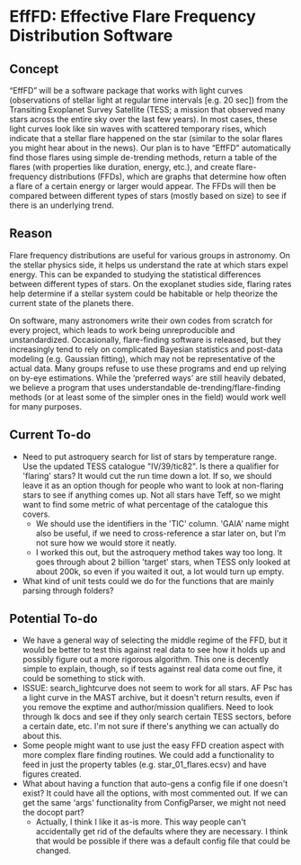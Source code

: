 # EffFD: Effective Flare Frequency Distribution Software

## Concept
“EffFD” will be a software package that works with light curves (observations of stellar light at regular time intervals [e.g. 20 sec]) from the Transiting Exoplanet Survey Satellite (TESS; a mission that observed many stars across the entire sky over the last few years). In most cases, these light curves look like sin waves with scattered temporary rises, which indicate that a stellar flare happened on the star (similar to the solar flares you might hear about in the news). Our plan is to have “EffFD” automatically find those flares using simple de-trending methods, return a table of the flares (with properties like duration, energy, etc.), and create flare-frequency distributions (FFDs), which are graphs that determine how often a flare of a certain energy or larger would appear. The FFDs will then be compared between different types of stars (mostly based on size) to see if there is an underlying trend.

## Reason
Flare frequency distributions are useful for various groups in astronomy. On the stellar physics side, it helps us understand the rate at which stars expel energy. This can be expanded to studying the statistical differences between different types of stars. On the exoplanet studies side, flaring rates help determine if a stellar system could be habitable or help theorize the current state of the planets there.

On software, many astronomers write their own codes from scratch for every project, which leads to work being unreproducible and unstandardized. Occasionally, flare-finding software is released, but they increasingly tend to rely on complicated Bayesian statistics and post-data modeling (e.g. Gaussian fitting), which may not be representative of the actual data. Many groups refuse to use these programs and end up relying on by-eye estimations. While the ‘preferred ways’ are still heavily debated, we believe a program that uses understandable de-trending/flare-finding methods (or at least some of the simpler ones in the field) would work well for many purposes.

## Current To-do
- Need to put astroquery search for list of stars by temperature range. Use the updated TESS catalogue "IV/39/tic82". Is there a qualifier for 'flaring' stars? It would cut the run time down a lot. If so, we should leave it as an option though for people who want to look at non-flaring stars to see if anything comes up. Not all stars have Teff, so we might want to find some metric of what percentage of the catalogue this covers.
    - We should use the identifiers in the 'TIC' column. 'GAIA' name might also be useful, if we need to cross-reference a star later on, but I'm not sure how we would store it neatly.
    - I worked this out, but the astroquery method takes way too long. It goes through about 2 billion 'target' stars, when TESS only looked at about 200k, so even if you waited it out, a lot would turn up empty.
- What kind of unit tests could we do for the functions that are mainly parsing through folders?

## Potential To-do
- We have a general way of selecting the middle regime of the FFD, but it would be better to test this against real data to see how it holds up and possibly figure out a more rigorous algorithm. This one is decently simple to explain, though, so if tests against real data come out fine, it could be something to stick with.
- ISSUE: search_lightcurve does not seem to work for all stars. AF Psc has a light curve in the MAST archive, but it doesn't return results, even if you remove the exptime and author/mission qualifiers. Need to look through lk docs and see if they only search certain TESS sectors, before a certain date, etc. I'm not sure if there's anything we can actually do about this.
- Some people might want to use just the easy FFD creation aspect with more complex flare finding routines. We could add a functionality to feed in just the property tables (e.g. star_01_flares.ecsv) and have figures created.
- What about having a function that auto-gens a config file if one doesn't exist? It could have all the options, with most commented out. If we can get the same 'args' functionality from ConfigParser, we might not need the docopt part?
    - Actually, I think I like it as-is more. This way people can't accidentally get rid of the defaults where they are necessary. I think that would be possible if there was a default config file that could be changed.
